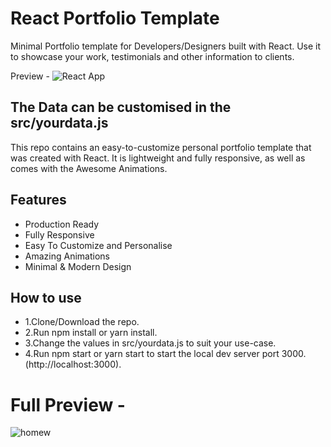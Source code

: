 # React Portfolio Template
Minimal Portfolio template for Developers/Designers built with React. Use it to showcase your work, testimonials and other information to clients.

Preview -
![React App](https://user-images.githubusercontent.com/16558205/78119338-e3a3db80-7425-11ea-81b6-1d3ebc3ab0fe.png)

## The Data can be customised in the src/yourdata.js
This repo contains an easy-to-customize personal portfolio template that was created with React. It is lightweight and fully responsive, as well as comes with the Awesome Animations.

## Features
 - Production Ready
 - Fully Responsive
 - Easy To Customize and Personalise
 - Amazing Animations
 - Minimal & Modern Design
 
 
## How to use
 - 1.Clone/Download the repo. 
 - 2.Run npm install or yarn install. 
 - 3.Change the values in src/yourdata.js to suit your use-case. 
 - 4.Run npm start or yarn start to start the local dev server port 3000.(http://localhost:3000).

# Full Preview - 

![homew](https://user-images.githubusercontent.com/16558205/78119350-eacae980-7425-11ea-848a-adaf69eb4dd2.png)

